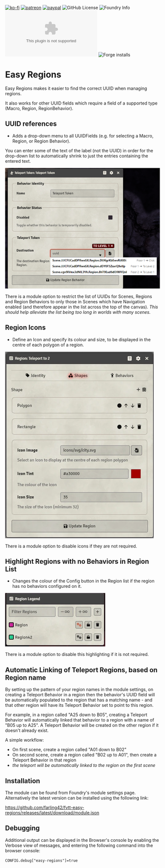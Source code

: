 [![ko-fi](https://img.shields.io/badge/Ko--Fi-farling-success)](https://ko-fi.com/farling)
[![patreon](https://img.shields.io/badge/Patreon-amusingtime-success)](https://patreon.com/amusingtime)
[![paypal](https://img.shields.io/badge/Paypal-farling-success)](https://paypal.me/farling)
![GitHub License](https://img.shields.io/github/license/farling42/fvtt-easy-regions)
![Foundry Info](https://img.shields.io/badge/Foundry-v12-informational)
![Latest Release Download Count](https://img.shields.io/github/downloads/farling42/fvtt-easy-regions/latest/module.zip)
![Forge installs](https://img.shields.io/badge/dynamic/json?label=Forge%20Installs&query=package.installs&suffix=%25&url=https%3A%2F%2Fforge-vtt.com%2Fapi%2Fbazaar%2Fpackage%2Feasy-regions)

# Easy Regions

Easy Regions makes it easier to find the correct UUID when managing regions.

It also works for other UUID fields which require a field of a supported type (Macro, Region, RegionBehavior).

## UUID references

- Adds a drop-down menu to all UUIDFields (e.g. for selecting a Macro, Region, or Region Behavior).

You can enter some of the text of the label (not the UUID) in order for the drop-down list to automatically shrink to just the entries containing the entered text.

![image](https://raw.githubusercontent.com/farling42/fvtt-easy-regions/master/images/easy-region-example.png)

There is a module option to restrict the list of UUIDs for Scenes, Regions and Region Behaviors to only those in Scenes which have Navigation enabled (and therefore appear in the list across the top of the canvas). _This should help alleviate the list being too long in worlds with many scenes._

## Region Icons

- Define an Icon and specify its colour and size, to be displayed in the centre of each polygon of a region.

![image](https://raw.githubusercontent.com/farling42/fvtt-easy-regions/master/images/region-icons.webp)

There is a module option to disable icons if they are not required.

## Highlight Regions with no Behaviors in Region List

- Changes the colour of the Config button in the Region list if the region has no behaviors configured on it.

![image](https://raw.githubusercontent.com/farling42/fvtt-easy-regions/master/images/easy-region-no-behaviors.webp)

There is a module option to disable this highlighting if it is not required.

## Automatic Linking of Teleport Regions, based on Region name

By setting up the pattern of your region names in the module settings, on creating a Teleport Behavior in a region then the behavior's UUID field will be automatically populated to the region that has a matching name - and that other region will have its Teleport Behavior set to point to this region.

For example, in a region called "A25 down to B05", creating a Teleport Behavior will automatically linked that behavior to a region with a name of "B05 up to A25". A Teleport Behavior will be created on the other region if it doesn't already exist.

A simple workflow:

- On first scene, create a region called "A01 down to B02"
- On second scene, create a region called "B02 up to A01", then create a Teleport Behavior in that region
- _the teleport will be automatically linked to the region on the first scene_


## Installation

The module can be found from Foundry's module settings page. Alternatively the latest version can be installed using the following link:

https://github.com/farling42/fvtt-easy-regions/releases/latest/download/module.json

## Debugging

Additional output can be displayed in the Browser's console by enabling the Verbose view of messages, and entering the following command into the browser console:

`CONFIG.debug["easy-regions"]=true`

